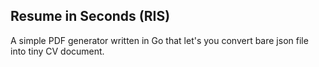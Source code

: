 ## Resume in Seconds (RIS)
A simple PDF generator written in Go that let's you convert bare json file into tiny CV document.
